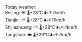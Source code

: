Today weather:  
Beijing: ☀️   🌡️+28°C 🌬️↑7km/h  
Tianjin: ⛅️  🌡️+28°C 🌬️↖11km/h  
Shijiazhuang: ⛅️  🌡️+28°C 🌬️↖4km/h  
Tangshan: ☁️   🌡️+29°C 🌬️←7km/h  
